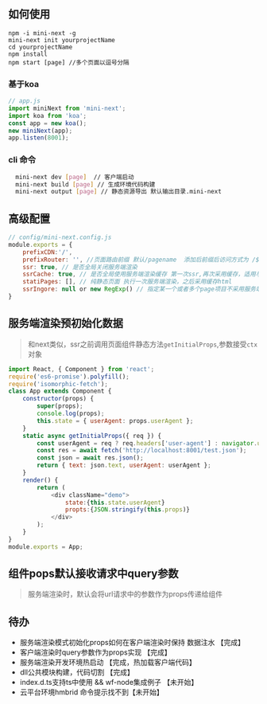 ## 如何使用
```
npm -i mini-next -g
mini-next init yourprojectName
cd yourprojectName
npm install 
npm start [page] //多个页面以逗号分隔
```

### 基于koa
```js
// app.js
import miniNext from 'mini-next';
import koa from 'koa';
const app = new koa();
new miniNext(app);
app.listen(8001);
```

### cli 命令
```sh  
  mini-next dev [page]  // 客户端启动
  mini-next build [page] // 生成环境代码构建
  mini-next output [page] // 静态资源导出 默认输出目录.mini-next
```


## 高级配置
```js
// config/mini-next.config.js
module.exports = {
    prefixCDN:'/',
    prefixRouter: '', //页面路由前缀 默认/pagename  添加后前缀后访问方式为 /${prefixRouter}/pagename
    ssr: true, // 是否全局关闭服务端渲染
    ssrCache: true, // 是否全局使用服务端渲染缓存 第一次ssr,再次采用缓存，适用与存静态资源或者所有人访问的页面都是一样的工程
    statiPages: [], // 纯静态页面 执行一次服务端渲染，之后采用缓存html
    ssrIngore: null or new RegExp() // 指定某一个或者多个page项目不采用服务端渲染 
}
```

## 服务端渲染预初始化数据
> 和next类似，ssr之前调用页面组件静态方法`getInitialProps`,参数接受`ctx`对象
```js
import React, { Component } from 'react';
require('es6-promise').polyfill();
require('isomorphic-fetch');
class App extends Component {
    constructor(props) {
        super(props);
        console.log(props);
        this.state = { userAgent: props.userAgent };
    }
    static async getInitialProps({ req }) {
        const userAgent = req ? req.headers['user-agent'] : navigator.userAgent;
        const res = await fetch('http://localhost:8001/test.json');
        const json = await res.json();
        return { text: json.text, userAgent: userAgent };
    }
    render() {
        return (
            <div className="demo">
                state:{this.state.userAgent}
                propts:{JSON.stringify(this.props)}
            </div>
        );
    }
}
module.exports = App;
```

## 组件pops默认接收请求中query参数
> 服务端渲染时，默认会将url请求中的参数作为props传递给组件



##  待办
 - 服务端渲染模式初始化props如何在客户端渲染时保持 数据注水 【完成】
 - 客户端渲染时query参数作为props实现 【完成】
 - 服务端渲染开发环境热启动 【完成，热加载客户端代码】
 - dll公共模块构建，代码切割 【完成】
 - index.d.ts支持ts中使用 && wf-node集成例子 【未开始】
 - 云平台环境hmbrid 命令提示找不到【未开始】